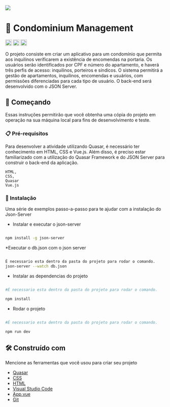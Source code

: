 
<img src="http://img.shields.io/static/v1?label=STATUS&message=EM%20DESENVOLVIMENTO&color=GREEN&style=for-the-badge"/>
</p>

# 🏢 Condominium Management
<code><img height="20" src="https://img.shields.io/badge/JavaScript-323330?style=for-the-badge&logo=javascript&logoColor=F7DF1E"></code>
<code><img height="20" src="https://img.shields.io/badge/HTML-239120?style=for-the-badge&logo=html5&logoColor=white"></code>
<code><img height="20" src="https://img.shields.io/badge/CSS-239120?&style=for-the-badge&logo=css3&logoColor=white"></code>

O projeto consiste em criar um aplicativo para um condomínio que permita aos inquilinos verificarem a existência de encomendas na portaria. Os usuários serão identificados por CPF e número do apartamento, e haverá três perfis de acesso: inquilinos, porteiros e síndicos. O sistema permitirá a gestão de apartamentos, inquilinos, encomendas e usuários, com permissões diferenciadas para cada tipo de usuário. O back-end será desenvolvido com o JSON Server.

## 🚀 Começando

Essas instruções permitirão que você obtenha uma cópia do projeto em operação na sua máquina local para fins de desenvolvimento e teste.

### 📋 Pré-requisitos

Para desenvolver a atividade utilizando Quasar, é necessário ter conhecimento em HTML, CSS e Vue.js. Além disso, é preciso estar familiarizado com a utilização do Quasar Framework e do JSON Server para construir o back-end da aplicação. 

```
HTML,
CSS,
Quasar
Vue.js

```

### 🔧 Instalação


Uma série de exemplos passo-a-passo para te ajudar com a instalação do Json-Server

* Instalar  e executar o json-server

```bash

npm install -g json-server

```
*Executar o db.json com o json server

```bash

É necessario esta dentro da pasta do projeto para rodar o comando.
json-server --watch db.json

```

* Instalar as dependencias do projeto

```bash

#É necessario esta dentro da pasta do projeto para rodar o comando.

npm install
```
* Rodar o projeto

```bash

#É necessario esta dentro da pasta do projeto para rodar o comando.

npm run dev
```


## 🛠️ Construído com

Mencione as ferramentas que você usou para criar seu projeto

* [Quasar](https://quasar.dev/) 
* [CSS](https://developer.mozilla.org/pt-BR/docs/Web/CSS )
* [HTML](https://developer.mozilla.org/pt-BR/docs/Web/HTML) 
* [Visual Studio Code](https://code.visualstudio.com) 
* [App.vue](https://vuejs.org)
* [Git](https://docs.github.com/pt/account-and-profile)
